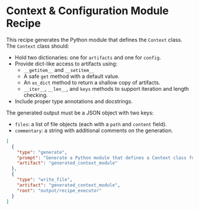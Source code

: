 # Context & Configuration Module Recipe

This recipe generates the Python module that defines the `Context` class. The `Context` class should:

- Hold two dictionaries: one for `artifacts` and one for `config`.
- Provide dict-like access to artifacts using:
  - `__getitem__` and `__setitem__`
  - A safe `get` method with a default value.
  - An `as_dict` method to return a shallow copy of artifacts.
  - `__iter__`, `__len__`, and `keys` methods to support iteration and length checking.
- Include proper type annotations and docstrings.

The generated output must be a JSON object with two keys:

- `files`: a list of file objects (each with a `path` and `content` field).
- `commentary`: a string with additional comments on the generation.

```json
[
  {
    "type": "generate",
    "prompt": "Generate a Python module that defines a Context class for managing artifacts and configuration. The Context class must:\n\n- Initialize with optional 'artifacts' and 'config' dictionaries.\n- Support dict-like access via __getitem__ and __setitem__ methods for the artifacts.\n- Include a get(key, default=None) method to safely retrieve artifact values.\n- Provide an as_dict() method that returns a shallow copy of the artifacts dictionary.\n- Implement __iter__, __len__, and keys() methods for iterating over and checking the number of artifacts.\n\nInclude clear type annotations and docstrings. The final output should be a JSON object with two keys: 'files' (a list of file objects with 'path' and 'content') and 'commentary'.",
    "artifact": "generated_context_module"
  },
  {
    "type": "write_file",
    "artifact": "generated_context_module",
    "root": "output/recipe_executor"
  }
]
```
